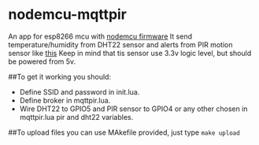# nodemcu-mqttpir

An app for esp8266 mcu with <a href="https://github.com/nodemcu/nodemcu-firmware">nodemcu firmware</a>
It send temperature/humidity from DHT22 sensor and alerts from PIR motion sensor like <a href="http://ru.aliexpress.com/item/10pcs-HC-SR501-Adjust-IR-Pyroelectric-Infrared-PIR-Motion-Sensor-Detector-Module/1297982338.html">this</a>
Keep in mind that tis sensor use 3.3v logic level,  but should be powered from 5v.

##To get it working you should:
* Define SSID and password in init.lua.
* Define broker in mqttpir.lua.
* Wire DHT22 to GPIO5 and PIR sensor to GPIO4 or any other chosen in mqttpir.lua pir and dht22 variables.

##To upload files you can use MAkefile provided, just type ```make upload```
